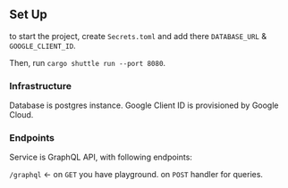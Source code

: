 ## Set Up

to start the project, create `Secrets.toml` and add there `DATABASE_URL` & `GOOGLE_CLIENT_ID`.

Then, run `cargo shuttle run --port 8080`.

### Infrastructure

Database is postgres instance.
Google Client ID is provisioned by Google Cloud.

### Endpoints

Service is GraphQL API, with following endpoints:

`/graphql` <- on `GET` you have playground. on `POST` handler for queries.